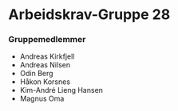 # Arbeidskrav-Gruppe 28

### Gruppemedlemmer
- Andreas Kirkfjell
- Andreas Nilsen
- Odin Berg
- Håkon Korsnes
- Kim-André Lieng Hansen
- Magnus Oma
